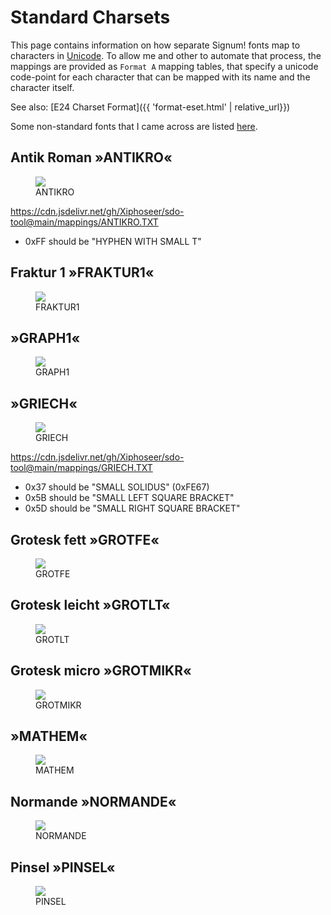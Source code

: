 # Standard Charsets

This page contains information on how separate Signum! fonts map to characters
in [Unicode]. To allow me and other to automate that process, the mappings
are provided as `Format A` mapping tables, that specify a unicode code-point
for each character that can be mapped with its name and the character itself.

[Unicode]: https://unicode.org

See also: [E24 Charset Format]({{ 'format-eset.html' | relative_url}})

Some non-standard fonts that I came across are listed [here](other.html).

## Antik Roman »ANTIKRO«

<figure>
    <img src="{{'img/kb/ANTIKRO.png' | relative_url }}">
    <figcaption>ANTIKRO</figcaption>
</figure>

<https://cdn.jsdelivr.net/gh/Xiphoseer/sdo-tool@main/mappings/ANTIKRO.TXT>

- 0xFF should be "HYPHEN WITH SMALL T"

## Fraktur 1 »FRAKTUR1«

<figure>
    <img src="{{'img/kb/FRAKTUR1.png' | relative_url }}">
    <figcaption>FRAKTUR1</figcaption>
</figure>

## »GRAPH1«

<figure>
    <img src="{{'img/kb/GRAPH1.png' | relative_url }}">
    <figcaption>GRAPH1</figcaption>
</figure>

## »GRIECH«

<figure>
    <img src="{{'img/kb/GRIECH.png' | relative_url }}">
    <figcaption>GRIECH</figcaption>
</figure>

<https://cdn.jsdelivr.net/gh/Xiphoseer/sdo-tool@main/mappings/GRIECH.TXT>

- 0x37 should be "SMALL SOLIDUS" (0xFE67)
- 0x5B should be "SMALL LEFT SQUARE BRACKET"
- 0x5D should be "SMALL RIGHT SQUARE BRACKET"

## Grotesk fett »GROTFE«

<figure>
    <img src="{{'img/kb/GROTFE.png' | relative_url }}">
    <figcaption>GROTFE</figcaption>
</figure>

## Grotesk leicht »GROTLT«

<figure>
    <img src="{{'img/kb/GROTLT.png' | relative_url }}">
    <figcaption>GROTLT</figcaption>
</figure>

## Grotesk micro »GROTMIKR«

<figure>
    <img src="{{'img/kb/GROTMIKR.png' | relative_url }}">
    <figcaption>GROTMIKR</figcaption>
</figure>

## »MATHEM«

<figure>
    <img src="{{'img/kb/MATHEM.png' | relative_url }}">
    <figcaption>MATHEM</figcaption>
</figure>

## Normande »NORMANDE«

<figure>
    <img src="{{'img/kb/NORMANDE.png' | relative_url }}">
    <figcaption>NORMANDE</figcaption>
</figure>

## Pinsel »PINSEL«

<figure>
    <img src="{{'img/kb/PINSEL.png' | relative_url }}">
    <figcaption>PINSEL</figcaption>
</figure>
